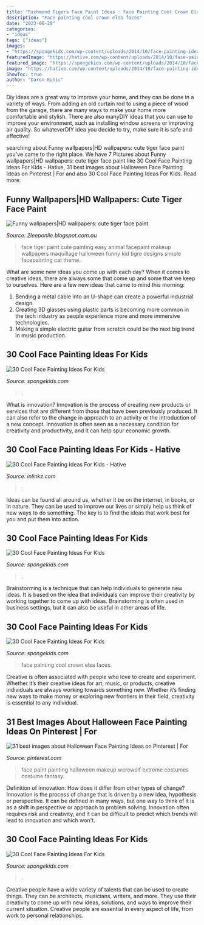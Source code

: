 ```yaml
---
title: "Richmond Tigers Face Paint Ideas : Face Painting Cool Crown Elsa Faces"
description: "Face painting cool crown elsa faces"
date: "2023-06-20"
categories:
- "ideas"
tags: ["ideas"]
images:
- "https://spongekids.com/wp-content/uploads/2014/10/face-painting-ideas-for-kids/10-elsa-face-paint.jpg"
featuredImage: "https://hative.com/wp-content/uploads/2014/10/face-painting-ideas-for-kids/11-spiderman-face-paint.jpg"
featured_image: "https://spongekids.com/wp-content/uploads/2014/10/face-painting-ideas-for-kids/15-diy-dragonfly-face-paint.jpg"
image: "https://hative.com/wp-content/uploads/2014/10/face-painting-ideas-for-kids/11-spiderman-face-paint.jpg"
ShowToc: true
author: "Daron Kuhic"
---
```



Diy ideas are a great way to improve your home, and they can be done in a variety of ways. From adding an old curtain rod to using a piece of wood from the garage, there are many ways to make your home more comfortable and stylish. There are also manyDIY ideas that you can use to improve your environment, such as installing window screens or improving air quality. So whateverDIY idea you decide to try, make sure it is safe and effective!

	

		
searching about Funny wallpapers|HD wallpapers: cute tiger face paint you've came to the right place. We have 7 Pictures about Funny wallpapers|HD wallpapers: cute tiger face paint like 30 Cool Face Painting Ideas For Kids - Hative, 31 best images about Halloween Face Painting Ideas on Pinterest | For and also 30 Cool Face Painting Ideas For Kids. Read more:
		
    
## Funny Wallpapers|HD Wallpapers: Cute Tiger Face Paint

<img loading=lazy src="http://1.bp.blogspot.com/-XD7Jizux7qI/TnhvyaUtWYI/AAAAAAAAA8c/t-H5C9Nzwfk/s400/cute_tiger_face_paint+3.jpg" onerror="this.onerror=null;this.src='https://tse3.mm.bing.net/th?id=OIP._jYTDqrF6RpXP-vsMv01fgAAAA&amp;pid=15.1';" alt="Funny wallpapers|HD wallpapers: cute tiger face paint">

_Source: 2leeponlie.blogspot.com.au_

>face tiger paint cute painting easy animal facepaint makeup wallpapers maquillage halloween funny kid tigre designs simple facepainting cat theme. 

	

What are some new ideas you come up with each day?
When it comes to creative ideas, there are always some that come up and some that we keep to ourselves. Here are a few new ideas that came to mind this morning: 
1. Bending a metal cable into an U-shape can create a powerful industrial design.
2. Creating 3D glasses using plastic parts is becoming more common in the tech industry as people experience more and more immersive technologies.
3. Making a simple electric guitar from scratch could be the next big trend in music production.

    
## 30 Cool Face Painting Ideas For Kids

<img loading=lazy src="https://spongekids.com/wp-content/uploads/2014/10/face-painting-ideas-for-kids/13-red-heart-face-painting.jpg" onerror="this.onerror=null;this.src='https://tse4.mm.bing.net/th?id=OIP.L9JcEK3YlK84zdmvxuPxEQHaLH&amp;pid=15.1';" alt="30 Cool Face Painting Ideas For Kids">

_Source: spongekids.com_

>. 

	

What is innovation?
Innovation is the process of creating new products or services that are different from those that have been previously produced. It can also refer to the change in approach to an activity or the introduction of a new concept. Innovation is often seen as a necessary condition for creativity and productivity, and it can help spur economic growth.

    
## 30 Cool Face Painting Ideas For Kids - Hative

<img loading=lazy src="https://hative.com/wp-content/uploads/2014/10/face-painting-ideas-for-kids/11-spiderman-face-paint.jpg" onerror="this.onerror=null;this.src='https://tse1.mm.bing.net/th?id=OIP.cMI2dwO5PkcEWOjAr4RmgwHaJ4&amp;pid=15.1';" alt="30 Cool Face Painting Ideas For Kids - Hative">

_Source: inlinkz.com_

>. 

	

Ideas can be found all around us, whether it be on the internet, in books, or in nature. They can be used to improve our lives or simply help us think of new ways to do something. The key is to find the ideas that work best for you and put them into action.

    
## 30 Cool Face Painting Ideas For Kids

<img loading=lazy src="https://spongekids.com/wp-content/uploads/2014/10/face-painting-ideas-for-kids/15-diy-dragonfly-face-paint.jpg" onerror="this.onerror=null;this.src='https://tse4.mm.bing.net/th?id=OIP.mFAKBl4BRqv2E1iMKTEkkwHaJ4&amp;pid=15.1';" alt="30 Cool Face Painting Ideas For Kids">

_Source: spongekids.com_

>. 

	

Brainstorming is a technique that can help individuals to generate new ideas. It is based on the idea that individuals can improve their creativity by working together to come up with ideas. Brainstorming is often used in business settings, but it can also be useful in other areas of life.

    
## 30 Cool Face Painting Ideas For Kids

<img loading=lazy src="https://spongekids.com/wp-content/uploads/2014/10/face-painting-ideas-for-kids/9-elsas-crown.jpg" onerror="this.onerror=null;this.src='https://tse4.mm.bing.net/th?id=OIP.PKB1YmtuYc41Qu995jNZ0gHaLH&amp;pid=15.1';" alt="30 Cool Face Painting Ideas For Kids">

_Source: spongekids.com_

>face painting cool crown elsa faces. 

	

Creative is often associated with people who love to create and experiment. Whether it’s their creative ideas for art, music, or products, creative individuals are always working towards something new. Whether it’s finding new ways to make money or exploring new frontiers in their field, creativity is essential to any individual.

    
## 31 Best Images About Halloween Face Painting Ideas On Pinterest | For

<img loading=lazy src="https://s-media-cache-ak0.pinimg.com/736x/8b/79/5a/8b795a0cb1448f739cdb0ac52a2e3497.jpg" onerror="this.onerror=null;this.src='https://tse1.mm.bing.net/th?id=OIP.MMeWTlthpuUy7j-roooJqAHaLH&amp;pid=15.1';" alt="31 best images about Halloween Face Painting Ideas on Pinterest | For">

_Source: pinterest.com_

>face paint painting halloween makeup werewolf extreme costumes costume fantasy. 

	

Definition of innovation: How does it differ from other types of change?
Innovation is the process of change that is driven by a new idea, hypothesis or perspective. It can be defined in many ways, but one way to think of it is as a shift in perspective or approach to problem solving. Innovation often requires risk and creativity, and it can be difficult to predict which trends will lead to innovation and which won't.

    
## 30 Cool Face Painting Ideas For Kids

<img loading=lazy src="https://spongekids.com/wp-content/uploads/2014/10/face-painting-ideas-for-kids/10-elsa-face-paint.jpg" onerror="this.onerror=null;this.src='https://tse1.mm.bing.net/th?id=OIP.gbmaJxLd1yOyBye_s-upuwHaJ4&amp;pid=15.1';" alt="30 Cool Face Painting Ideas For Kids">

_Source: spongekids.com_

>. 

	

Creative people have a wide variety of talents that can be used to create things. They can be architects, musicians, writers, and more. They use their creativity to come up with new ideas, solutions, and ways to improve their current situation. Creative people are essential in every aspect of life, from work to personal relationships.

